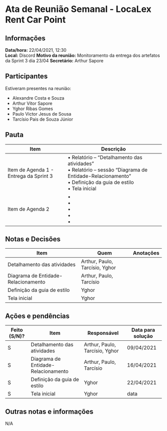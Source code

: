 # Ata de Reunião Semanal - LocaLex Rent Car Point 

## Informações
**Data/hora:** 22/04/2021, 12:30  
**Local:** Discord 
**Motivo da reunião:** Monitoramento da entrega dos artefatos da Sprint 3 dia 23/04
**Secretário:** Arthur Sapore  

## Participantes
Estiveram presentes na reunião:
- Alexandre Costa e Souza
- Arthur Vítor Sapore
- Yghor Ribas Gomes
- Paulo Victor Jesus de Sousa
- Tarcísio Pais de Souza Júnior


## Pauta

Item | Descrição
---- | ----
Item de Agenda 1 - Entrega da Sprint 3 | • Relatório – “Detalhamento das atividades”<br>• Relatório – sessão “Diagrama de Entidade-Relacionamento” <br>• Definição da guia de estilo<br>• Tela inicial<br> 
Item de Agenda 2 | • <br>• <br>• <br>• <br>• 

## Notas e Decisões
Item | Quem | Anotações |
---- | ---- | ---- |
Detalhamento das atividades | Arthur, Paulo, Tarcísio, Yghor| 
Diagrama de Entidade-Relacionamento | Arthur, Paulo, Tarcísio|
Definição da guia de estilo| Yghor
Tela inicial | Yghor



## Ações e pendências
| Feito (S/N)? | Item | Responsável | Data para solução |
| ---- | ---- | ---- | ---- |
| S | Detalhamento das atividades | Arthur, Paulo, Tarcísio, Yghor | 09/04/2021 |
| S | Diagrama de Entidade-Relacionamento | Arthur, Paulo, Tarcísio | 16/04/2021 |
| S | Definição da guia de estilo | Yghor | 22/04/2021 |
| S | Tela inicial | Yghor | data | 22/04/2021 |

## Outras notas e informações
N/A

